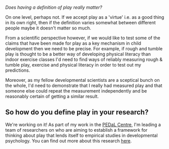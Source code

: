 *Does having a definition of play really matter?*

On one level, perhaps not. If we accept play as a 'virtue' i.e. as a good thing in its own right, then if the definition varies somewhat between different people maybe it doesn't matter so much.

From a scientific perspective however, if we would like to test some of the claims that have been made for play as a key mechanism in child development then we need to be precise. For example, if rough and tumble play is thought to be a better way of developing physical literacy than indoor exercise classes I'd need to find ways of reliably measuring rough & tumble play, exercise and physical literacy in order to test out my predictions.

Moreover, as my fellow developmental scientists are a sceptical bunch on the whole, I'd need to demonstrate that I really had measured play and that someone else could repeat the measurement independently and be reasonably certain of getting a similar result.

## So how do you define play in your research?

We're working on it! As part of my work in the [PEDaL Centre](https://www.educ.cam.ac.uk/centres/pedal/), I'm leading a team of researchers on who are aiming to establish a framework for thinking about play that lends itself to empirical studies in developmental psychology. You can find out more about this research [here]().
